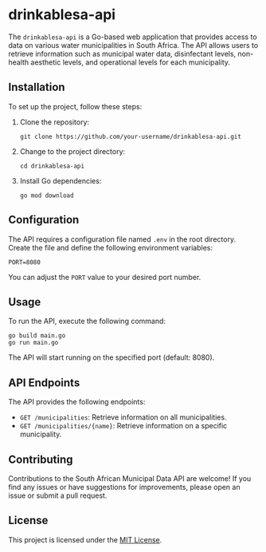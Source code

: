 # drinkablesa-api

The `drinkablesa-api` is a Go-based web application that provides access to data on various water municipalities in South Africa. The API allows users to retrieve information such as municipal water data, disinfectant levels, non-health aesthetic levels, and operational levels for each municipality.

## Installation

To set up the project, follow these steps:

1. Clone the repository:

   ```
   git clone https://github.com/your-username/drinkablesa-api.git
   ```

2. Change to the project directory:

   ```
   cd drinkablesa-api
   ```

3. Install Go dependencies:

   ```
   go mod download
   ```

## Configuration

The API requires a configuration file named `.env` in the root directory. Create the file and define the following environment variables:

```
PORT=8080
```

You can adjust the `PORT` value to your desired port number.

## Usage

To run the API, execute the following command:

```
go build main.go
go run main.go
```

The API will start running on the specified port (default: 8080).

## API Endpoints

The API provides the following endpoints:

- `GET /municipalities`: Retrieve information on all municipalities.
- `GET /municipalities/{name}`: Retrieve information on a specific municipality.


## Contributing

Contributions to the South African Municipal Data API are welcome! If you find any issues or have suggestions for improvements, please open an issue or submit a pull request.

## License

This project is licensed under the [MIT License](LICENSE).
